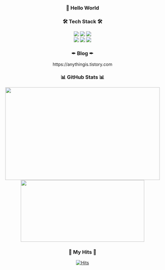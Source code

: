 
<h3 align="center"> 👋 Hello World </h3>





<h3 align="center">🛠 Tech Stack 🛠</h3>
<div align="center">
<div>
	<img src="https://img.shields.io/badge/Java-007396?style=for-the-badge&logo=Java&logoColor=white" />
  <img src="https://img.shields.io/badge/Spring-6DB33F?style=for-the-badge&logo=spring&logoColor=white" />
  <img src="https://img.shields.io/badge/Spring_Boot-F2F4F9?style=for-the-badge&logo=spring-boot" />

</div>
  <div>
<img src="https://img.shields.io/badge/Spring Data JPA-6DB33F?style=for-the-badge&logoColor=white" />
  <img src="https://img.shields.io/badge/Spring_Security-6DB33F?style=for-the-badge&logo=Spring-Security&logoColor=white" />
  <img src="https://img.shields.io/badge/MySQL-4479A1?style=for-the-badge&logo=MySQL&logoColor=white"/>
</div>
</div>


<h3 align="center">✒ Blog ✒</h3>
<p align="center">
	https://anythingis.tistory.com
</p>


<h3 align="center">📊 GitHub Stats 📊 </h3>
<p align="center">
	<img src="https://github-readme-stats.vercel.app/api?username=JaegeonYu&show_icons=true" width =500px height=300px>
  <img src="https://github-readme-stats.vercel.app/api/top-langs/?username=JaegeonYu&layout=compact" width =400px height=200px/>

</p>

<h3 align="center">🎇 My Hits 🎇 </h3>

<div align=center>
  
[![Hits](https://hits.seeyoufarm.com/api/count/incr/badge.svg?url=https%3A%2F%2Fgithub.com%2FJaegeonYu%2Fhit-counter&count_bg=%2379C83D&title_bg=%23555555&icon=&icon_color=%23E7E7E7&title=hits&edge_flat=false)](https://hits.seeyoufarm.com)  
</div>
